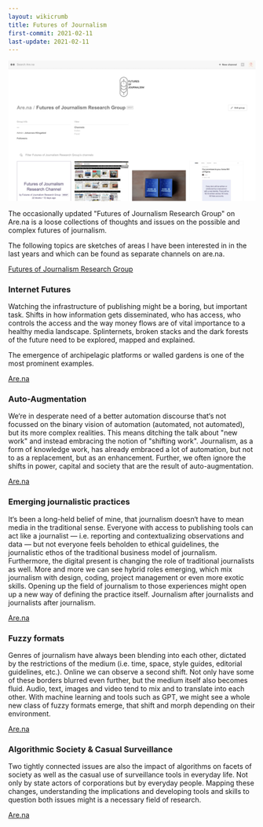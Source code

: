 ```yaml
---
layout: wikicrumb
title: Futures of Journalism
first-commit: 2021-02-11
last-update: 2021-02-11
---
```


![](/img/wiki/futures-of-journalism/arena.png)

The occasionally updated "Futures of Journalism Research Group" on Are.na is a loose collections of thoughts and issues on the possible and complex futures of journalism.

The following topics are sketches of areas I have been interested in in the last years and which can be found as separate channels on are.na.

<p><a class="button" href="https://www.are.na/futures-of-journalism-research-group">Futures of Journalism Research Group</a></p>

### Internet Futures
Watching the infrastructure of publishing might be a boring, but important task. Shifts in how information gets disseminated, who has access, who controls the access and the way money flows are of vital importance to a healthy media landscape. Splinternets, broken stacks and the dark forests of the future need to be explored, mapped and explained.

The emergence of archipelagic platforms or walled gardens is one of the most prominent examples.

<p><a class="button" href="https://www.are.na/futures-of-journalism-research-group/internet-futures-foj">Are.na</a></p>



### Auto-Augmentation
We‘re in desperate need of a better automation discourse that‘s not focussed on the binary vision of automation (automated, not automated), but its more complex realities. This means ditching the talk about "new work" and instead embracing the notion of "shifting work". Journalism, as a form of knowledge work, has already embraced a lot of automation, but not to as a replacement, but as an enhancement. Further, we often ignore the shifts in power, capital and society that are the result of auto-augmentation.

<p><a class="button" href="https://www.are.na/futures-of-journalism-research-group/auto-augment-foj">Are.na</a></p>



### Emerging journalistic practices
It‘s been a long-held belief of mine, that journalism doesn‘t have to mean media in the traditional sense. Everyone with access to publishing tools can act like a journalist — i.e. reporting and contextualizing observations and data — but not everyone feels beholden to ethical guidelines, the journalistic ethos of the traditional business model of journalism. Furthermore, the digital present is changing the role of traditional journalists as well. More and more we can see hybrid roles emerging, which mix journalism with design, coding, project management or even more exotic skills. Opening up the field of journalism to those experiences might open up a new way of defining the practice itself. Journalism after journalists and journalists after journalism.

<p><a class="button" href="https://www.are.na/futures-of-journalism-research-group/emerging-journalistic-practices-foj">Are.na</a></p>



### Fuzzy formats
Genres of journalism have always been blending into each other, dictated by the restrictions of the medium (i.e. time, space, style guides, editorial guidelines, etc.). Online we can observe a second shift. Not only have some of these borders blurred even further, but the medium itself also becomes fluid. Audio, text, images and video tend to mix and to translate into each other. With machine learning and tools such as GPT, we might see a whole new class of fuzzy formats emerge, that shift and morph depending on their environment.

<p><a class="button" href="https://www.are.na/futures-of-journalism-research-group/fuzzy-formats-foj">Are.na</a></p>



### Algorithmic Society & Casual Surveillance
Two tightly connected issues are also the impact of algorithms on facets of society as well as the casual use of surveillance tools in everyday life. Not only by state actors of corporations but by everyday people. Mapping these changes, understanding the implications and developing tools and skills to question both issues might is a necessary field of research.

<p><a class="button" href="https://www.are.na/futures-of-journalism-research-group/foj-algorithmic-society-hqyacii7zw">Are.na</a></p>